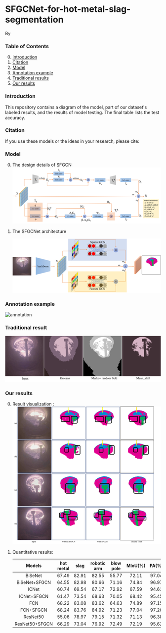 ﻿# SFGCNet-for-hot-metal-slag-segmentation

By 


### Table of Contents
0. [Introduction](#introduction)
0. [Citation](#citation)
0. [Model](#model)
0. [Annotation example](#annotation)
0. [Traditional results](#traditional)
0. [Our results](#ourresults)

### Introduction

This repository contains a diagram of the model, part of our dataset's labeled results, and the results of model testing. The final table lists the test accuracy.


### Citation

If you use these models or the ideas in your research, please cite:


### Model

0. The design details of SFGCN  
	![SFGCN](https://github.com/ustbzjf1/SFGCNet-for-hot-metal-slag-segmentation/blob/master/images/SFGCN.png)

	
0. The SFGCNet architecture

	![architecture](https://github.com/ustbzjf1/SFGCNet-for-hot-metal-slag-segmentation/blob/master/images/architecture.png)

### Annotation example

![annotation](https://github.com/ustbzjf1/SFGCNet-for-hot-metal-slag-segmentation/blob/master/images/image-label.png)


### Traditional result

![traditional_result](https://github.com/ustbzjf1/SFGCNet-for-hot-metal-slag-segmentation/blob/master/images/traditional_result.png)


### Our results
0. Result visualization :
	![deep_result](https://github.com/ustbzjf1/SFGCNet-for-hot-metal-slag-segmentation/blob/master/images/deep_result.png)


0. Quantitative results:

	Models|hot metal|slag|robotic arm|blow pole|MIoU(%)|PA(%)|inference time(ms)
	:---:|:---:|:---:|:---:|:---:|:---:|:---:|:---:
	BiSeNet |67.49|82.91|82.55|55.77|72.11|97.04|15.47
	BiSeNet+SFGCN |64.55|82.98|80.66|71.16|74.84|96.97|18.28
	ICNet|60.74 |69.54|67.17|72.92|67.59|94.61|44.62
	ICNet+SFGCN|61.47|73.54|68.63|70.05|68.42|95.45|45.79  
	FCN|68.22|83.08|83.62|64.63|74.89|97.15|66.67
    FCN+SFGCN|68.24|83.76|84.92|71.23|77.04|97.26|67.46
    ResNet50|55.06|78.97|79.15|71.32|71.13|96.38|30.18
    ResNet50+SFGCN|66.29|73.04|76.92|72.49|72.19|95.62|30.73
